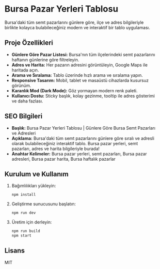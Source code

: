 # Bursa Pazar Yerleri Tablosu

Bursa'daki tüm semt pazarlarını günlere göre, ilçe ve adres bilgileriyle birlikte kolayca bulabileceğiniz modern ve interaktif bir tablo uygulaması.

## Proje Özellikleri
- **Günlere Göre Pazar Listesi:** Bursa'nın tüm ilçelerindeki semt pazarlarını haftanın günlerine göre filtreleyin.
- **Adres ve Harita:** Her pazarın adresini görüntüleyin, Google Maps ile haritada açın.
- **Arama ve Sıralama:** Tablo üzerinde hızlı arama ve sıralama yapın.
- **Responsive Tasarım:** Mobil, tablet ve masaüstü cihazlarda kusursuz görünüm.
- **Karanlık Mod (Dark Mode):** Göz yormayan modern renk paleti.
- **Kullanıcı Dostu:** Sticky başlık, kolay gezinme, tooltip ile adres gösterimi ve daha fazlası.

## SEO Bilgileri
- **Başlık:** Bursa Pazar Yerleri Tablosu | Günlere Göre Bursa Semt Pazarları ve Adresleri
- **Açıklama:** Bursa'daki tüm semt pazarlarını günlere göre sıralı ve adresli olarak bulabileceğiniz interaktif tablo. Bursa pazar yerleri, semt pazarları, adres ve harita bilgileriyle burada!
- **Anahtar Kelimeler:** Bursa pazar yerleri, semt pazarları, Bursa pazar adresleri, Bursa pazar harita, Bursa haftalık pazarlar

## Kurulum ve Kullanım
1. Bağımlılıkları yükleyin:
   ```bash
   npm install
   ```
2. Geliştirme sunucusunu başlatın:
   ```bash
   npm run dev
   ```
3. Üretim için derleyin:
   ```bash
   npm run build
   npm start
   ```

## Lisans
MIT
